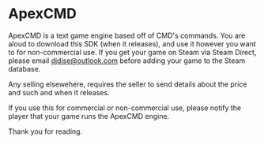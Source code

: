 # ApexCMD
ApexCMD is a text game engine based off of CMD's commands.
You are aloud to download this SDK (when it releases), and use it however you want to for non-commercial use. If you get your game on Steam via Steam Direct, please email djdise@outlook.com before adding your game to the Steam database. 

Any selling elsewehere, requires the seller to send details about the price and such and when it releases.

If you use this for commercial or non-commercial use, please notify the player that your game runs the ApexCMD engine.



Thank you for reading.
